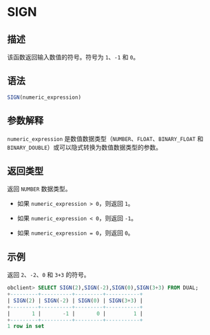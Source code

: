 SIGN 
=========================



描述 
-----------------------

该函数返回输入数值的符号。符号为 `1`、`-1` 和 `0`。



语法 
-----------------------

```sql
SIGN(numeric_expression)
```



参数解释 
-------------------------

`numeric_expression` 是数值数据类型（`NUMBER`、`FLOAT`、`BINARY_FLOAT` 和 `BINARY_DOUBLE`）或可以隐式转换为数值数据类型的参数。

返回类型 
-------------------------

返回 `NUMBER` 数据类型。

* 如果 `numeric_expression > 0`，则返回 `1`。

  

* 如果 `numeric_expression < 0`，则返回 `-1`。

  

* 如果 `numeric_expression = 0`，则返回 `0`。

  




示例 
-----------------------

返回 `2`、`-2`、`0` 和 `3+3` 的符号。

```sql
obclient> SELECT SIGN(2),SIGN(-2),SIGN(0),SIGN(3+3) FROM DUAL;
+---------+----------+---------+-----------+
| SIGN(2) | SIGN(-2) | SIGN(0) | SIGN(3+3) |
+---------+----------+---------+-----------+
|       1 |       -1 |       0 |         1 |
+---------+----------+---------+-----------+
1 row in set
```


